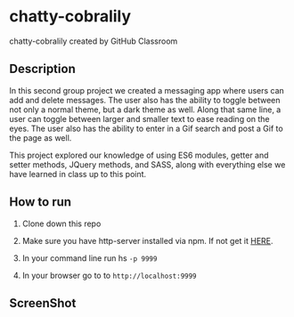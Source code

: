 # chatty-cobralily
chatty-cobralily created by GitHub Classroom

## Description
In this second group project we created a messaging app where users can add and delete messages. The user also has the ability to toggle between not only a normal theme, but a dark theme as well. Along that same line, a user can toggle between larger and smaller text to ease reading on the eyes. The user also has the ability to enter in a Gif search and post a Gif to the page as well.

This project explored our knowledge of using ES6 modules, getter and setter methods, JQuery methods, and SASS, along with everything else we have learned in class up to this point.

## How to run
1. Clone down this repo

1. Make sure you have http-server installed via npm. If not get it [HERE](https://www.npmjs.com/package/http-server).

1. In your command line run hs `-p 9999`

1. In your browser go to to `http://localhost:9999`

## ScreenShot
